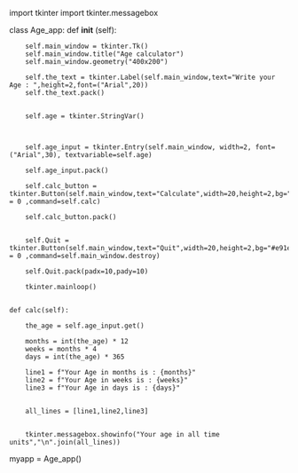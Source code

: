 







import tkinter
import tkinter.messagebox

class Age_app:
    def __init__ (self):

        self.main_window = tkinter.Tk()
        self.main_window.title("Age calculator")
        self.main_window.geometry("400x200")

        self.the_text = tkinter.Label(self.main_window,text="Write your Age : ",height=2,font=("Arial",20))
        self.the_text.pack()


        self.age = tkinter.StringVar()



        self.age_input = tkinter.Entry(self.main_window, width=2, font=("Arial",30), textvariable=self.age)

        self.age_input.pack()

        self.calc_button = tkinter.Button(self.main_window,text="Calculate",width=20,height=2,bg="#e91e63",fg="White",borderwidth = 0 ,command=self.calc)

        self.calc_button.pack()


        self.Quit = tkinter.Button(self.main_window,text="Quit",width=20,height=2,bg="#e91e63",fg="White",borderwidth = 0 ,command=self.main_window.destroy)
        
        self.Quit.pack(padx=10,pady=10)

        tkinter.mainloop()


    def calc(self):

        the_age = self.age_input.get()

        months = int(the_age) * 12
        weeks = months * 4
        days = int(the_age) * 365

        line1 = f"Your Age in months is : {months}"
        line2 = f"Your Age in weeks is : {weeks}"
        line3 = f"Your Age in days is : {days}"


        all_lines = [line1,line2,line3]


        tkinter.messagebox.showinfo("Your age in all time units","\n".join(all_lines))


myapp = Age_app()
